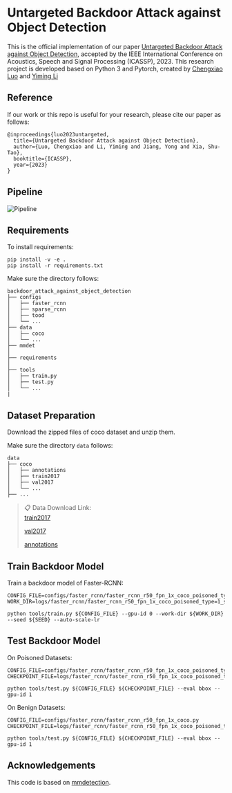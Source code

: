 # Untargeted Backdoor Attack against Object Detection

This is the official implementation of our paper [Untargeted Backdoor Attack against Object Detection](https://www.researchgate.net/publication/365298905_Untargeted_Backdoor_Attack_against_Object_Detection), accepted by the IEEE International Conference on Acoustics, Speech and Signal Processing (ICASSP), 2023. This research project is developed based on Python 3 and Pytorch, created by [Chengxiao Luo](https://github.com/Chengxiao-Luo) and [Yiming Li](http://liyiming.tech/)



## Reference
If our work or this repo is useful for your research, please cite our paper as follows:
```
@inproceedings{luo2023untargeted,
  title={Untargeted Backdoor Attack against Object Detection},
  author={Luo, Chengxiao and Li, Yiming and Jiang, Yong and Xia, Shu-Tao},
  booktitle={ICASSP},
  year={2023}
}
```



## Pipeline
![Pipeline](pipeline.png)



## Requirements

To install requirements:

```setup
pip install -v -e .
pip install -r requirements.txt
```
Make sure the directory follows:
```File Tree
backdoor_attack_against_object_detection
├── configs
│   ├── faster_rcnn
│   ├── sparse_rcnn
│   ├── tood
│   └── ...
├── data
│   ├── coco
│   └── ...
├── mmdet 
│   
├── requirements
│   
├── tools
│   ├── train.py
│   ├── test.py
│   └── ...
|
```


## Dataset Preparation
Download the zipped files of coco dataset and unzip them.

Make sure the directory ``data`` follows:
```File Tree
data
├── coco
│   ├── annotations
│   ├── train2017
│   ├── val2017
│   └── ...
├── ...  
```


>📋  Data Download Link:  
>[train2017](http://images.cocodataset.org/zips/train2017.zip)
>
>[val2017](http://images.cocodataset.org/zips/val2017.zip)
>
>[annotations](http://images.cocodataset.org/annotations/annotations_trainval2017.zip)

## Train Backdoor Model

Train a backdoor model of Faster-RCNN:
```train
CONFIG_FILE=configs/faster_rcnn/faster_rcnn_r50_fpn_1x_coco_poisoned_type=1_scale=0.1_rate=0.05_location=center.py
WORK_DIR=logs/faster_rcnn/faster_rcnn_r50_fpn_1x_coco_poisoned_type=1_scale=0.1_rate=0.05_location=center

python tools/train.py ${CONFIG_FILE} --gpu-id 0 --work-dir ${WORK_DIR} --seed ${SEED} --auto-scale-lr 
```
## Test Backdoor Model

On Poisoned Datasets:
```Verification
CONFIG_FILE=configs/faster_rcnn/faster_rcnn_r50_fpn_1x_coco_poisoned_type=1_scale=0.1_rate=0.05_location=center.py
CHECKPOINT_FILE=logs/faster_rcnn/faster_rcnn_r50_fpn_1x_coco_poisoned_type=1_scale=0.1_rate=0.05_location=center/latest.pth

python tools/test.py ${CONFIG_FILE} ${CHECKPOINT_FILE} --eval bbox --gpu-id 1
```

On Benign Datasets:
```Verification
CONFIG_FILE=configs/faster_rcnn/faster_rcnn_r50_fpn_1x_coco.py
CHECKPOINT_FILE=logs/faster_rcnn/faster_rcnn_r50_fpn_1x_coco_poisoned_type=1_scale=0.1_rate=0.05_location=center/latest.pth

python tools/test.py ${CONFIG_FILE} ${CHECKPOINT_FILE} --eval bbox --gpu-id 1
```

## Acknowledgements

This code is based on [mmdetection](https://github.com/open-mmlab/mmdetection).
